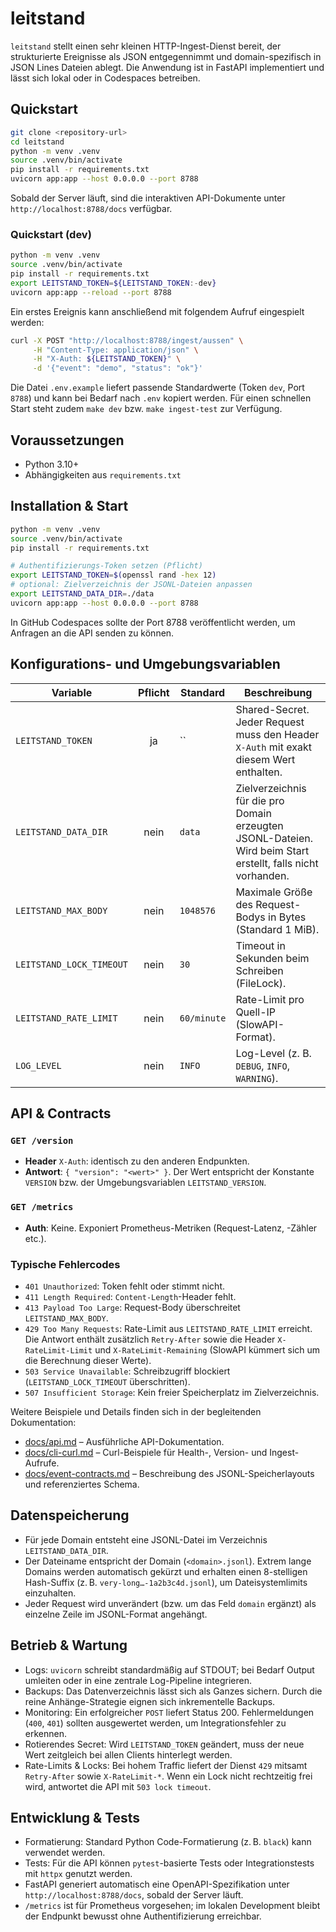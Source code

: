 # leitstand

`leitstand` stellt einen sehr kleinen HTTP-Ingest-Dienst bereit, der strukturierte Ereignisse
als JSON entgegennimmt und domain-spezifisch in JSON Lines Dateien ablegt. Die Anwendung ist in
FastAPI implementiert und lässt sich lokal oder in Codespaces betreiben.

## Quickstart
```bash
git clone <repository-url>
cd leitstand
python -m venv .venv
source .venv/bin/activate
pip install -r requirements.txt
uvicorn app:app --host 0.0.0.0 --port 8788
```

Sobald der Server läuft, sind die interaktiven API-Dokumente unter
`http://localhost:8788/docs` verfügbar.

### Quickstart (dev)
```bash
python -m venv .venv
source .venv/bin/activate
pip install -r requirements.txt
export LEITSTAND_TOKEN=${LEITSTAND_TOKEN:-dev}
uvicorn app:app --reload --port 8788
```

Ein erstes Ereignis kann anschließend mit folgendem Aufruf eingespielt werden:

```bash
curl -X POST "http://localhost:8788/ingest/aussen" \
     -H "Content-Type: application/json" \
     -H "X-Auth: ${LEITSTAND_TOKEN}" \
     -d '{"event": "demo", "status": "ok"}'
```

Die Datei `.env.example` liefert passende Standardwerte (Token `dev`, Port `8788`) und kann bei Bedarf nach `.env` kopiert werden. Für einen schnellen Start steht zudem `make dev` bzw. `make ingest-test` zur Verfügung.

## Voraussetzungen
* Python 3.10+
* Abhängigkeiten aus `requirements.txt`

## Installation & Start
```bash
python -m venv .venv
source .venv/bin/activate
pip install -r requirements.txt

# Authentifizierungs-Token setzen (Pflicht)
export LEITSTAND_TOKEN=$(openssl rand -hex 12)
# optional: Zielverzeichnis der JSONL-Dateien anpassen
export LEITSTAND_DATA_DIR=./data
uvicorn app:app --host 0.0.0.0 --port 8788
```

In GitHub Codespaces sollte der Port 8788 veröffentlicht werden, um Anfragen an die API senden zu können.

## Konfigurations- und Umgebungsvariablen
| Variable               | Pflicht | Standard | Beschreibung |
|------------------------|:-------:|----------|--------------|
| `LEITSTAND_TOKEN`      |  ja     | ``       | Shared-Secret. Jeder Request muss den Header `X-Auth` mit exakt diesem Wert enthalten. |
| `LEITSTAND_DATA_DIR`   | nein    | `data`   | Zielverzeichnis für die pro Domain erzeugten JSONL-Dateien. Wird beim Start erstellt, falls nicht vorhanden. |
| `LEITSTAND_MAX_BODY`   | nein    | `1048576`| Maximale Größe des Request-Bodys in Bytes (Standard 1&nbsp;MiB). |
| `LEITSTAND_LOCK_TIMEOUT`| nein   | `30`     | Timeout in Sekunden beim Schreiben (FileLock). |
| `LEITSTAND_RATE_LIMIT` | nein    | `60/minute` | Rate-Limit pro Quell-IP (SlowAPI-Format). |
| `LOG_LEVEL`            | nein    | `INFO`   | Log-Level (z. B. `DEBUG`, `INFO`, `WARNING`). |

## API & Contracts

### `GET /version`
* **Header** `X-Auth`: identisch zu den anderen Endpunkten.
* **Antwort**: `{ "version": "<wert>" }`. Der Wert entspricht der Konstante `VERSION` bzw. der Umgebungsvariablen `LEITSTAND_VERSION`.

### `GET /metrics`
* **Auth**: Keine. Exponiert Prometheus-Metriken (Request-Latenz, -Zähler etc.).

### Typische Fehlercodes
* `401 Unauthorized`: Token fehlt oder stimmt nicht.
* `411 Length Required`: `Content-Length`-Header fehlt.
* `413 Payload Too Large`: Request-Body überschreitet `LEITSTAND_MAX_BODY`.
* `429 Too Many Requests`: Rate-Limit aus `LEITSTAND_RATE_LIMIT` erreicht. Die Antwort enthält zusätzlich `Retry-After` sowie die Header `X-RateLimit-Limit` und `X-RateLimit-Remaining` (SlowAPI kümmert sich um die Berechnung dieser Werte).
* `503 Service Unavailable`: Schreibzugriff blockiert (`LEITSTAND_LOCK_TIMEOUT` überschritten).
* `507 Insufficient Storage`: Kein freier Speicherplatz im Zielverzeichnis.

Weitere Beispiele und Details finden sich in der begleitenden Dokumentation:

* [docs/api.md](docs/api.md) – Ausführliche API-Dokumentation.
* [docs/cli-curl.md](docs/cli-curl.md) – Curl-Beispiele für Health-, Version- und Ingest-Aufrufe.
* [docs/event-contracts.md](docs/event-contracts.md) – Beschreibung des JSONL-Speicherlayouts und referenziertes Schema.

## Datenspeicherung
* Für jede Domain entsteht eine JSONL-Datei im Verzeichnis `LEITSTAND_DATA_DIR`.
* Der Dateiname entspricht der Domain (`<domain>.jsonl`). Extrem lange Domains werden automatisch gekürzt und erhalten einen 8-stelligen Hash-Suffix (z. B. `very-long…-1a2b3c4d.jsonl`), um Dateisystemlimits einzuhalten.
* Jeder Request wird unverändert (bzw. um das Feld `domain` ergänzt) als einzelne Zeile im JSONL-Format angehängt.

## Betrieb & Wartung
* Logs: `uvicorn` schreibt standardmäßig auf STDOUT; bei Bedarf Output umleiten oder in eine zentrale Log-Pipeline integrieren.
* Backups: Das Datenverzeichnis lässt sich als Ganzes sichern. Durch die reine Anhänge-Strategie eignen sich inkrementelle Backups.
* Monitoring: Ein erfolgreicher `POST` liefert Status 200. Fehlermeldungen (`400`, `401`) sollten ausgewertet werden, um Integrationsfehler zu erkennen.
* Rotierendes Secret: Wird `LEITSTAND_TOKEN` geändert, muss der neue Wert zeitgleich bei allen Clients hinterlegt werden.
* Rate-Limits & Locks: Bei hohem Traffic liefert der Dienst `429` mitsamt `Retry-After` sowie `X-RateLimit-*`. Wenn ein Lock nicht rechtzeitig frei wird, antwortet die API mit `503 lock timeout`.

## Entwicklung & Tests
* Formatierung: Standard Python Code-Formatierung (z. B. `black`) kann verwendet werden.
* Tests: Für die API können `pytest`-basierte Tests oder Integrationstests mit `httpx` genutzt werden.
* FastAPI generiert automatisch eine OpenAPI-Spezifikation unter `http://localhost:8788/docs`, sobald der Server läuft.
* `/metrics` ist für Prometheus vorgesehen; im lokalen Development bleibt der Endpunkt bewusst ohne Authentifizierung erreichbar.
